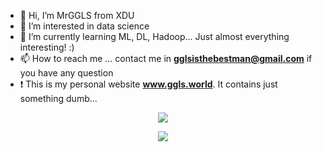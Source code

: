 - 👋 Hi, I’m MrGGLS from XDU
- 👀 I’m interested in data science
- 🌱 I’m currently learning ML, DL, Hadoop... Just almost everything interesting! :)
- 📫 How to reach me ... contact me in **gglsisthebestman@gmail.com** if you have any question  
- ❗ This is my personal website **www.ggls.world**. It contains just something dumb...
<!-- [![Ask Me Anything !](https://img.shields.io/badge/Ask%20me-anything-1abc9c.svg)](https://gglsisthebestman@gmail.com)    -->
<p align="center"><img src="https://github-readme-stats.vercel.app/api?username=MrGGLS&show_icons=true&theme=tokyonight"/></p>  
<!-- [![Top Langs](https://github-readme-stats.vercel.app/api/top-langs/?username=MrGGLS&layout=compact)](https://github.com/MrGGLS/github-readme-stats)  
[![Typing SVG](https://readme-typing-svg.herokuapp.com?color=39F74A&lines=Is+There+Anything+Awesome%3F)](https://git.io/typing-svg)   -->
<p align="center"><img src="https://github-readme-quotes.herokuapp.com/quote?theme=dark&animation=grow_out_inquotesUrl=https://github.com/MrGGLS/MrGGLS/blob/main/quotes.json"/></p>  

<!---
MrGGLS/MrGGLS is a ✨ special ✨ repository because its `README.md` (this file) appears on your GitHub profile.
You can click the Preview link to take a look at your changes.
--->
